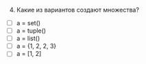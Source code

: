4.	Какие из вариантов создают множества?
- [ ]	a = set()
- [ ]	a = tuple()
- [ ]	a = list()
- [ ]	a = {1, 2, 2, 3}
- [ ]	a = [1, 2]

